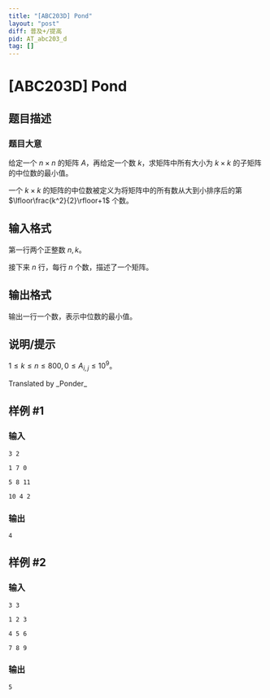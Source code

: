 ```yaml
---
title: "[ABC203D] Pond"
layout: "post"
diff: 普及+/提高
pid: AT_abc203_d
tag: []
---
```


# [ABC203D] Pond

## 题目描述

### 题目大意

给定一个 $n\times n$ 的矩阵 $A$，再给定一个数 $k$，求矩阵中所有大小为 $k\times k$ 的子矩阵的中位数的最小值。

一个 $k\times k$ 的矩阵的中位数被定义为将矩阵中的所有数从大到小排序后的第 $\lfloor\frac{k^2}{2}\rfloor+1$ 个数。

## 输入格式

第一行两个正整数 $n,k$。

接下来 $n$ 行，每行 $n$ 个数，描述了一个矩阵。

## 输出格式

输出一行一个数，表示中位数的最小值。

## 说明/提示

$1\le k\le n\le 800,0\le A_{i,j}\le 10^9$。

Translated by \_Ponder_

## 样例 #1

### 输入

```
3 2
1 7 0
5 8 11
10 4 2
```

### 输出

```
4
```

## 样例 #2

### 输入

```
3 3
1 2 3
4 5 6
7 8 9
```

### 输出

```
5
```

